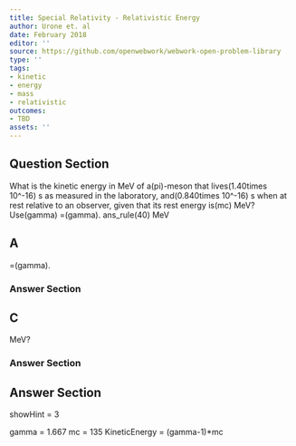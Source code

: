 ```yaml
---
title: Special Relativity - Relativistic Energy
author: Urone et. al
date: February 2018
editor: ''
source: https://github.com/openwebwork/webwork-open-problem-library
type: ''
tags:
- kinetic
- energy
- mass
- relativistic
outcomes:
- TBD
assets: ''
---
```


## Question Section 

What is the kinetic energy in MeV of a(pi)-meson that lives(1.40times 10^-16) s as measured in the laboratory, and(0.840times 10^-16) s when at rest relative to an observer, given that its rest energy is(mc) MeV?
Use(gamma) =(gamma).
ans_rule(40) MeV

## A
=(gamma).
### Answer Section
## C
MeV?
### Answer Section


## Answer Section

showHint = 3

gamma = 1.667
mc = 135
KineticEnergy = (gamma-1)*mc